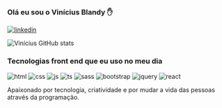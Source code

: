 ### Olá eu sou o Vinícius Blandy ✋

[![linkedin](https://img.shields.io/badge/LinkedIn-0077B5?style=for-the-badge&logo=linkedin&logoColor=white)](https://www.linkedin.com/in/vin%C3%ADcius-blandy-94b159264/)

![Vinícius GitHub stats](https://github-readme-stats.vercel.app/api?username=ecblandy&show_icons=true&theme=dracula)

### Tecnologias front end que eu uso no meu dia 

<div style="display: inline">
    <img align-items="center" alt="html" src="https://img.shields.io/badge/HTML5-E34F26?style=for-the-badge&logo=html5&logoColor=white"/>
    <img align-items="center" alt="css" src="https://img.shields.io/badge/CSS3-1572B6?style=for-the-badge&logo=css3&logoColor=white"/>
    <img align-items="center" alt="js" src="https://img.shields.io/badge/JavaScript-323330?style=for-the-badge&logo=javascript&logoColor=F7DF1E"/>
    <img align-items="center" alt="ts" src="https://img.shields.io/badge/TypeScript-007ACC?style=for-the-badge&logo=typescript&logoColor=white"/>
    <img align-items="center" alt="sass" src="https://img.shields.io/badge/Sass-CC6699?style=for-the-badge&logo=sass&logoColor=white"/>
    <img align-items="center" alt="bootstrap" src="https://img.shields.io/badge/Bootstrap-563D7C?style=for-the-badge&logo=bootstrap&logoColor=white"/>
    <img align-items="center" alt="jquery" src="https://img.shields.io/badge/jQuery-0769AD?style=for-the-badge&logo=jquery&logoColor=white"/>
    <img align-items="center" alt="react" src="https://img.shields.io/badge/React-20232A?style=for-the-badge&logo=react&logoColor=61DAFB"/>
</div><br>

Apaixonado por tecnologia, criatividade e por mudar a vida das pessoas através da programação.
